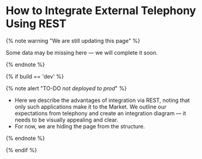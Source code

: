 # How to Integrate External Telephony Using REST

{% note warning "We are still updating this page" %}

Some data may be missing here — we will complete it soon.

{% endnote %}

{% if build == 'dev' %}

{% note alert "TO-DO _not deployed to prod_" %}

- Here we describe the advantages of integration via REST, noting that only such applications make it to the Market. We outline our expectations from telephony and create an integration diagram — it needs to be visually appealing and clear.
- For now, we are hiding the page from the structure.

{% endnote %}

{% endif %}